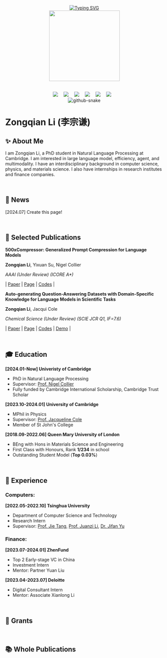 <div align="center">
  
  <!-- dynamic typing effect 动态打字效果 -->
  <div>
    <a href="https://blog.sunguoqi.com/">
      <img src="https://readme-typing-svg.demolab.com?font=Fira+Code&pause=1000&center=true&random=false&width=500&lines=Welcome+to+Zongqian+(Mark)+Li's+homepage;%E6%AC%A2%E8%BF%8E%E6%9D%A5%E5%88%B0%E6%9D%8E%E5%AE%97%E8%B0%A6%E7%9A%84%E4%B8%BB%E9%A1%B5" alt="Typing SVG" />
    </a>
  </div>

  <!-- knock code pictures 敲代码的图片 -->
  <picture>
    <source media="(prefers-color-scheme: dark)" srcset="https://cdn.jsdelivr.net/gh/sun0225SUN/sun0225SUN/assets/images/coding.gif" />
    <source media="(prefers-color-scheme: light)" srcset="https://cdn.jsdelivr.net/gh/sun0225SUN/sun0225SUN/assets/images/developer.svg" height="225px" />
    <img src="https://cdn.jsdelivr.net/gh/sun0225SUN/sun0225SUN/assets/images/coding.gif" />
  </picture>

  <!-- for beauty 留个空行好看点 -->
  <div>&nbsp;</div>
  <div>&nbsp;</div>
  
  <!-- profile logo 个人资料徽标 -->
  <div>
    <a href=""><img src="https://img.shields.io/badge/-Email-blue" /></a>&emsp;
    <a href="https://github.com/ZongqianLi"><img src="https://img.shields.io/badge/-Github-blue" /></a>&emsp;
    <a href="https://huggingface.co/ZongqianLi"><img src="https://img.shields.io/badge/-Huggingface-c32136" /></a>&emsp;
    <a href="https://twitter.com/Zongqian_Li"><img src="https://img.shields.io/badge/-Twitter-07c160" /></a>&emsp;
    <a href="https://www.linkedin.com/in/zongqian-li-b0833219b/"><img src="https://img.shields.io/badge/-Linkedin-ff69b4" /></a>&emsp;
    <a href="https://www.facebook.com/profile.php?id=100090575260484"><img src="https://img.shields.io/badge/-Facebook-c32136" /></a>&emsp;
  </div>
  
  <!-- Snake Code Contribution Map 贪吃蛇代码贡献图 -->
  <picture>
    <source media="(prefers-color-scheme: dark)" srcset="https://cdn.jsdelivr.net/gh/sun0225SUN/sun0225SUN/profile-snake-contrib/github-contribution-grid-snake-dark.svg" />
    <source media="(prefers-color-scheme: light)" srcset="https://cdn.jsdelivr.net/gh/sun0225SUN/sun0225SUN/profile-snake-contrib/github-contribution-grid-snake.svg" />
    <img alt="github-snake" src="https://cdn.jsdelivr.net/gh/sun0225SUN/sun0225SUN/profile-snake-contrib/github-contribution-grid-snake-dark.svg" />
  </picture>

</div>

# Zongqian Li (李宗谦)

## ✨ About Me
I am Zongqian Li, a PhD student in Natural Language Processing at Cambridge. I am interested in large language model, efficiency, agent, and multimodality. I have an interdisciplinary background in computer science, physics, and materials science. I also have internships in research institutes and finance companies.

<div>&nbsp;</div>

## 📢 News
[2024.07] Create this page!

<div>&nbsp;</div>

## 📖 Selected Publications

**500xCompressor: Generalized Prompt Compression for Language Models**

**Zongqian Li**, Yixuan Su, Nigel Collier

_AAAI (Under Review) (ICORE A*)_

| [Paper](https://arxiv.org/abs/2408.03094) | [Page](https://github.com/ZongqianLi/500xCompressor/blob/main/README.md) | [Codes](https://github.com/ZongqianLi/500xCompressor/tree/main) |


**Auto-generating Question-Answering Datasets with Domain-Specific Knowledge for Language Models in Scientific Tasks**

**Zongqian Li**, Jacqui Cole

_Chemical Science (Under Review) (SCIE JCR Q1, IF=7.6)_

| [Paper]() | [Page](https://github.com/ZongqianLi/SolarCellBERT/blob/main/README.md) | [Codes](https://github.com/ZongqianLi/SolarCellBERT/tree/main) | [Demo](https://huggingface.co/spaces/ZongqianLi/SolarCellBERT) |

<div>&nbsp;</div>

## 🎓 Education
**[2024.01-Now] Univeristy of Cambridge**
- PhD in Natural Language Processing
- Supervisor: [Prof. Nigel Collier](https://scholar.google.com/citations?user=ZMelBa0AAAAJ&hl=en&oi=ao)
- Fully funded by Cambridge International Scholarship, Cambridge Trust Scholar

**[2023.10-2024.01] University of Cambridge**
- MPhil in Physics
- Supervisor: [Prof. Jacqueline Cole](https://scholar.google.co.uk/citations?user=-T0-26sAAAAJ&hl=en&oi=ao)
- Member of St John's College

**[2018.09-2022.06] Queen Mary University of London**
- BEng with Hons in Materials Science and Engineering
- First Class with Honours, Rank **1/234** in school
- Outstanding Student Model (**Top 0.03%**)

<div>&nbsp;</div>

## 🧱 Experience
### Computers: 
**[2022.05-2022.10] Tsinghua University**
- Department of Computer Science and Technology
- Research Intern
- Supervisor: [Prof. Jie Tang](https://scholar.google.co.uk/citations?user=n1zDCkQAAAAJ&hl=en&oi=ao), [Prof. Juanzi Li](https://scholar.google.co.uk/citations?user=SgNB-ioAAAAJ&hl=en&oi=ao), [Dr. Jifan Yu](https://scholar.google.co.uk/citations?user=6cS9CVEAAAAJ&hl=en&oi=ao)

### Finance: 
**[2023.07-2024.01] ZhenFund**
- Top 2 Early-stage VC in China
- Investment Intern
- Mentor: Partner Yuan Liu

**[2023.04-2023.07] Deloitte**
- Digital Consultant Intern
- Mentor: Associate Xianlong Li

<div>&nbsp;</div>

## 🚀 Grants

<div>&nbsp;</div>

## 📚 Whole Publications

<div>&nbsp;</div>





